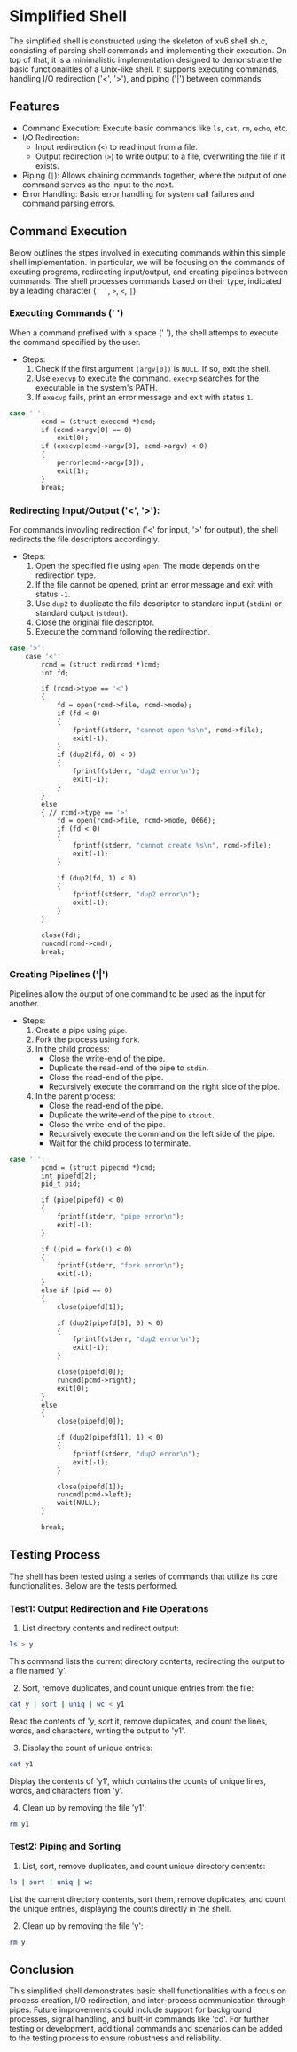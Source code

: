 # Simplified Shell

The simplified shell is constructed using the skeleton of xv6 shell sh.c, consisting of parsing shell commands and implementing their execution.
On top of that, it is a minimalistic implementation designed to demonstrate the basic functionalities of a Unix-like shell.
It supports executing commands, handling I/O redirection ('<', '>'), and piping ('|') between commands.


## Features
- Command Execution: Execute basic commands like `ls`, `cat`, `rm`, `echo`, etc.
- I/O Redirection:
    - Input redirection (`<`) to read input from a file.
    - Output redirection (`>`) to write output to a file, overwriting the file if it exists.
- Piping (`|`): Allows chaining commands together, where the output of one command serves as the input to the next.
- Error Handling: Basic error handling for system call failures and command parsing errors.


## Command Execution
Below outlines the stpes involved in executing commands within this simple shell implementation.
In particular, we will be focusing on the commands of excuting programs, redirecting input/output, and creating pipelines between commands.
The shell processes commands based on their type, indicated by a leading character (`' '`, `>`, `<`, `|`).

### Executing Commands (' ')
When a command prefixed with a space (' '), the shell attemps to execute the command specified by the user.

- Steps:
    1. Check if the first argument `(argv[0])` is `NULL`. If so, exit the shell.
    2. Use `execvp` to execute the command. `execvp` searches for the executable in the system's PATH.
    3. If `execvp` fails, print an error message and exit with status `1`.

```bash
case ' ':
        ecmd = (struct execcmd *)cmd;
        if (ecmd->argv[0] == 0)
            exit(0);
        if (execvp(ecmd->argv[0], ecmd->argv) < 0)
        {
            perror(ecmd->argv[0]);
            exit(1);
        }
        break;
```

### Redirecting Input/Output ('<', '>'):
For commands invovling redirection ('<' for input, '>' for output), the shell redirects the file descriptors accordingly.

- Steps:
    1. Open the specified file using `open`. The mode depends on the redirection type.
    2. If the file cannot be opened, print an error message and exit with status `-1`.
    3. Use `dup2` to duplicate the file descriptor to standard input (`stdin`) or standard output (`stdout`).
    4. Close the original file descriptor.
    5. Execute the command following the redirection.

```bash
case '>':
    case '<':
        rcmd = (struct redircmd *)cmd;
        int fd;

        if (rcmd->type == '<')
        {
            fd = open(rcmd->file, rcmd->mode);
            if (fd < 0)
            {
                fprintf(stderr, "cannot open %s\n", rcmd->file);
                exit(-1);
            }
            if (dup2(fd, 0) < 0)
            {
                fprintf(stderr, "dup2 error\n");
                exit(-1);
            }
        }
        else
        { // rcmd->type == '>'
            fd = open(rcmd->file, rcmd->mode, 0666);
            if (fd < 0)
            {
                fprintf(stderr, "cannot create %s\n", rcmd->file);
                exit(-1);
            }

            if (dup2(fd, 1) < 0)
            {
                fprintf(stderr, "dup2 error\n");
                exit(-1);
            }
        }

        close(fd);
        runcmd(rcmd->cmd);
        break;
```

### Creating Pipelines ('|')
Pipelines allow the output of one command to be used as the input for another.

- Steps:
    1. Create a pipe using `pipe`.
    2. Fork the process using `fork`.
    3. In the child process:
        - Close the write-end of the pipe.
        - Duplicate the read-end of the pipe to `stdin`.
        - Close the read-end of the pipe.
        - Recursively execute the command on the right side of the pipe.
    4. In the parent process:
        - Close the read-end of the pipe.
        - Duplicate the write-end of the pipe to `stdout`.
        - Close the write-end of the pipe.
        - Recursively execute the command on the left side of the pipe.
        - Wait for the child process to terminate.

```bash
case '|':
        pcmd = (struct pipecmd *)cmd;
        int pipefd[2];
        pid_t pid;

        if (pipe(pipefd) < 0)
        {
            fprintf(stderr, "pipe error\n");
            exit(-1);
        }

        if ((pid = fork()) < 0)
        {
            fprintf(stderr, "fork error\n");
            exit(-1);
        }
        else if (pid == 0)
        {
            close(pipefd[1]);

            if (dup2(pipefd[0], 0) < 0)
            {
                fprintf(stderr, "dup2 error\n");
                exit(-1);
            }

            close(pipefd[0]);
            runcmd(pcmd->right);
            exit(0);
        }
        else
        {
            close(pipefd[0]);

            if (dup2(pipefd[1], 1) < 0)
            {
                fprintf(stderr, "dup2 error\n");
                exit(-1);
            }

            close(pipefd[1]);
            runcmd(pcmd->left);
            wait(NULL);
        }

        break;
```

## Testing Process
The shell has been tested using a series of commands that utilize its core functionalities. Below are the tests performed.

### Test1: Output Redirection and File Operations
1. List directory contents and redirect output:
```bash
ls > y
```
This command lists the current directory contents, redirecting the output to a file named 'y'.

2. Sort, remove duplicates, and count unique entries from the file:
```bash
cat y | sort | uniq | wc < y1
```
Read the contents of 'y, sort it, remove duplicates, and count the lines, words, and characters, writing the output to 'y1'.

3. Display the count of unique entries:
```bash
cat y1
```
Display the contents of 'y1', which contains the counts of unique lines, words, and characters from 'y'.

4. Clean up by removing the file 'y1':
```bash
rm y1
```

### Test2: Piping and Sorting
1. List, sort, remove duplicates, and count unique directory contents:
```bash
ls | sort | uniq | wc
```
List the current directory contents, sort them, remove duplicates, and count the unique entries, displaying the counts directly in the shell.

2. Clean up by removing the file 'y':
```bash
rm y
```


## Conclusion
This simplified shell demonstrates basic shell functionalities with a focus on process creation, I/O redirection, and inter-process communication through pipes.
Future improvements could include support for background processes, signal handling, and built-in commands like 'cd'.
For further testing or development, additional commands and scenarios can be added to the testing process to ensure robustness and reliability.
